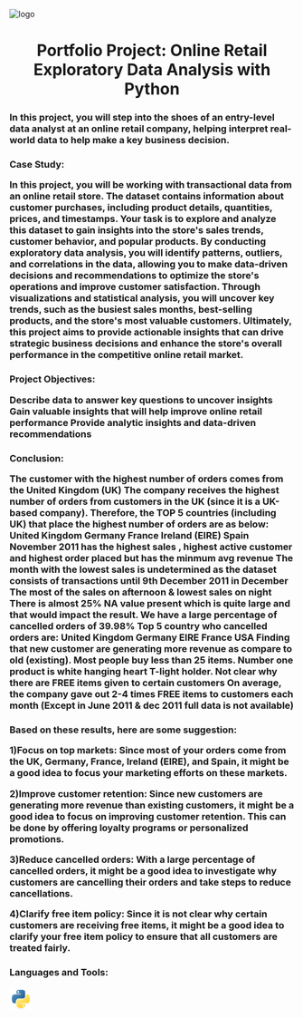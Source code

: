 ![logo](https://d3c33hcgiwev3.cloudfront.net/imageAssetProxy.v1/nEfo5q6NT0OfNjxPZOChxg_8c2d448d24d745d7ad59ead3eb71f0f1_6263.jpg?expiry=1692316800000&hmac=0gA8Ln50fLepPL0XsjDV3XsRRXYprONhBZWDSDsVuhY)
<h1 align="center">Portfolio Project: Online Retail Exploratory Data Analysis with Python</h1>
<h3 align="left">In this project, you will step into the shoes of an entry-level data analyst at an online retail company, helping interpret real-world data to help make a key business decision.
<h3 align="left"> Case Study:
  
In this project, you will be working with transactional data from an online retail store. The dataset contains information about customer purchases, including product details, quantities, prices, and timestamps. Your task is to explore and analyze this dataset to gain insights into the store's sales trends, customer behavior, and popular products. By conducting exploratory data analysis, you will identify patterns, outliers, and correlations in the data, allowing you to make data-driven decisions and recommendations to optimize the store's operations and improve customer satisfaction. Through visualizations and statistical analysis, you will uncover key trends, such as the busiest sales months, best-selling products, and the store's most valuable customers. Ultimately, this project aims to provide actionable insights that can drive strategic business decisions and enhance the store's overall performance in the competitive online retail market.</h3>

<h3 align="left">Project Objectives:
  
Describe data to answer key questions to uncover insights
Gain valuable insights that will help improve online retail performance
Provide analytic insights and data-driven recommendations</h3>
<h3 align="left"> Conclusion:
  
The customer with the highest number of orders comes from the United Kingdom (UK)
The company receives the highest number of orders from customers in the UK (since it is a UK-based company). Therefore, the TOP 5 countries (including UK) that place the highest number of orders are as below: United Kingdom Germany France Ireland (EIRE) Spain
November 2011 has the highest sales , highest active customer and highest order placed but has the minmum avg revenue
The month with the lowest sales is undetermined as the dataset consists of transactions until 9th December 2011 in December
The most of the sales on afternoon & lowest sales on night
There is almost 25% NA value present which is quite large and that would impact the result.
We have a large percentage of cancelled orders of 39.98%
Top 5 country who cancelled orders are: United Kingdom
Germany
EIRE
France
USA
Finding that new customer are generating more revenue as compare to old (existing).
Most people buy less than 25 items.
Number one product is white hanging heart T-light holder.
Not clear why there are FREE items given to certain customers On average, the company gave out 2-4 times FREE items to customers each month (Except in June 2011 & dec 2011 full data is not available)</h3>
<h3 align="left">Based on these results, here are some suggestion:
  
1)Focus on top markets: Since most of your orders come from the UK, Germany, France, Ireland (EIRE), and Spain, it might be a good idea to focus your marketing efforts on these markets.

2)Improve customer retention: Since new customers are generating more revenue than existing customers, it might be a good idea to focus on improving customer retention. This can be done by offering loyalty programs or personalized promotions.

3)Reduce cancelled orders: With a large percentage of cancelled orders, it might be a good idea to investigate why customers are cancelling their orders and take steps to reduce cancellations.

4)Clarify free item policy: Since it is not clear why certain customers are receiving free items, it might be a good idea to clarify your free item policy to ensure that all customers are treated fairly.</h3>
<p align="left">
</p>

<h3 align="left">Languages and Tools:</h3>
<p align="left"> <a href="https://www.python.org" target="_blank" rel="noreferrer"> <img src="https://raw.githubusercontent.com/devicons/devicon/master/icons/python/python-original.svg" alt="python" width="40" height="40"/> </a> </p>

